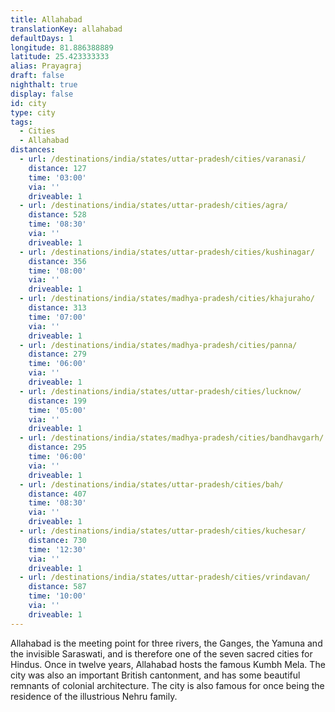```yaml
---
title: Allahabad
translationKey: allahabad
defaultDays: 1
longitude: 81.886388889
latitude: 25.423333333
alias: Prayagraj
draft: false
nighthalt: true
display: false
id: city
type: city
tags:
  - Cities
  - Allahabad
distances:
  - url: /destinations/india/states/uttar-pradesh/cities/varanasi/
    distance: 127
    time: '03:00'
    via: ''
    driveable: 1
  - url: /destinations/india/states/uttar-pradesh/cities/agra/
    distance: 528
    time: '08:30'
    via: ''
    driveable: 1
  - url: /destinations/india/states/uttar-pradesh/cities/kushinagar/
    distance: 356
    time: '08:00'
    via: ''
    driveable: 1
  - url: /destinations/india/states/madhya-pradesh/cities/khajuraho/
    distance: 313
    time: '07:00'
    via: ''
    driveable: 1
  - url: /destinations/india/states/madhya-pradesh/cities/panna/
    distance: 279
    time: '06:00'
    via: ''
    driveable: 1
  - url: /destinations/india/states/uttar-pradesh/cities/lucknow/
    distance: 199
    time: '05:00'
    via: ''
    driveable: 1
  - url: /destinations/india/states/madhya-pradesh/cities/bandhavgarh/
    distance: 295
    time: '06:00'
    via: ''
    driveable: 1
  - url: /destinations/india/states/uttar-pradesh/cities/bah/
    distance: 407
    time: '08:30'
    via: ''
    driveable: 1
  - url: /destinations/india/states/uttar-pradesh/cities/kuchesar/
    distance: 730
    time: '12:30'
    via: ''
    driveable: 1
  - url: /destinations/india/states/uttar-pradesh/cities/vrindavan/
    distance: 587
    time: '10:00'
    via: ''
    driveable: 1
---
```







































































Allahabad is the meeting point for three rivers, the Ganges, the Yamuna and the invisible Saraswati, and is therefore one of the seven sacred cities for Hindus. Once in twelve years, Allahabad hosts the famous Kumbh Mela. The city was also an important British cantonment, and has some beautiful remnants of colonial architecture. The city is also famous for once being the residence of the illustrious Nehru family.